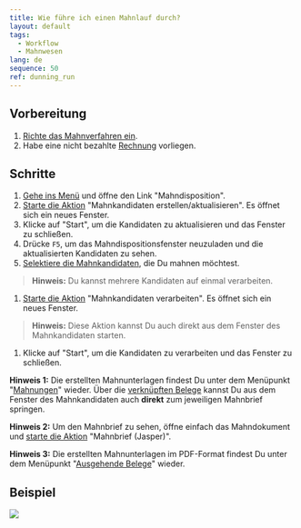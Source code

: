 ```yaml
---
title: Wie führe ich einen Mahnlauf durch?
layout: default
tags:
  - Workflow
  - Mahnwesen
lang: de
sequence: 50
ref: dunning_run
---
```


## Vorbereitung
1. [Richte das Mahnverfahren ein](Einrichtung_Mahnung).
1. Habe eine nicht bezahlte [Rechnung](Zu_Aufrag_Rechnung_erstellen) vorliegen.

## Schritte
1. [Gehe ins Menü](Menu) und öffne den Link "Mahndisposition".
1. [Starte die Aktion](AktionStarten) "Mahnkandidaten erstellen/aktualisieren". Es öffnet sich ein neues Fenster.
1. Klicke auf "Start", um die Kandidaten zu aktualisieren und das Fenster zu schließen.
1. Drücke `F5`, um das Mahndispositionsfenster neuzuladen und die aktualisierten Kandidaten zu sehen.
1. [Selektiere die Mahnkandidaten](AuswahlBelege), die Du mahnen möchtest.
 >**Hinweis:** Du kannst mehrere Kandidaten auf einmal verarbeiten.

1. [Starte die Aktion](AktionStarten) "Mahnkandidaten verarbeiten". Es öffnet sich ein neues Fenster.
 >**Hinweis:** Diese Aktion kannst Du auch direkt aus dem Fenster des Mahnkandidaten starten.

1. Klicke auf "Start", um die Kandidaten zu verarbeiten und das Fenster zu schließen.


**Hinweis 1:** Die erstellten Mahnunterlagen findest Du unter dem Menüpunkt "[Mahnungen](Menu)" wieder. Über die [verknüpften Belege](SpringezuBelegen) kannst Du aus dem Fenster des Mahnkandidaten auch **direkt** zum jeweiligen Mahnbrief springen.

**Hinweis 2:** Um den Mahnbrief zu sehen, öffne einfach das Mahndokument und [starte die Aktion](AktionStarten) "Mahnbrief (Jasper)".

**Hinweis 3:** Die erstellten Mahnunterlagen im PDF-Format findest Du unter dem Menüpunkt "[Ausgehende Belege](Menu)" wieder.

## Beispiel
![](assets/Mahnlauf.gif)
